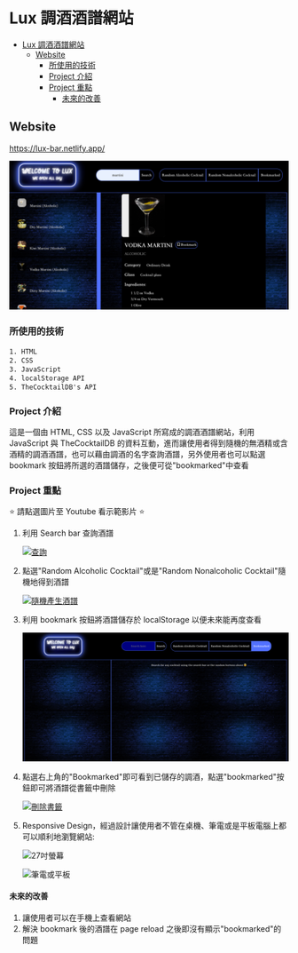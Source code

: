 # Lux 調酒酒譜網站

- [Lux 調酒酒譜網站](#lux-調酒酒譜網站)
  - [Website](#website)
    - [所使用的技術](#所使用的技術)
    - [Project 介紹](#project-介紹)
    - [Project 重點](#project-重點)
      - [未來的改善](#未來的改善)

## Website

<https://lux-bar.netlify.app/>

![Welcome Page](for_readme/lux_bar.png "Welcome Page")

### 所使用的技術

    1. HTML
    2. CSS
    3. JavaScript
    4. localStorage API
    5. TheCocktailDB's API

### Project 介紹

這是一個由 HTML, CSS 以及 JavaScript 所寫成的調酒酒譜網站，利用 JavaScript 與 TheCocktailDB 的資料互動，進而讓使用者得到隨機的無酒精或含酒精的調酒酒譜，也可以藉由調酒的名字查詢酒譜，另外使用者也可以點選 bookmark 按鈕將所選的酒譜儲存，之後便可從"bookmarked"中查看

### Project 重點

⭐️ 請點選圖片至 Youtube 看示範影片 ⭐️

1. 利用 Search bar 查詢酒譜

   [![查詢](for_readme/search.png)](https://youtu.be/EvPURmgBuig)

2. 點選"Random Alcoholic Cocktail"或是"Random Nonalcoholic Cocktail"隨機地得到酒譜

   [![隨機產生酒譜](for_readme/random.png)](https://youtu.be/Eikxb5TMrMk)

3. 利用 bookmark 按鈕將酒譜儲存於 localStorage 以便未來能再度查看

   [![加入書籤](for_readme/viewBookmarked.png)](https://youtu.be/LBb3ygprzUE)

4. 點選右上角的"Bookmarked"即可看到已儲存的調酒，點選"bookmarked"按鈕即可將酒譜從書籤中刪除

   [![刪除書籤](for_readme/delete.png)](https://youtu.be/viObWHmbQtk)

5. Responsive Design，經過設計讓使用者不管在桌機、筆電或是平板電腦上都可以順利地瀏覽網站:

   ![27吋螢幕](for_readme/27inchScreen.png "27吋螢幕")

   ![筆電或平板](for_readme/smallerScreen.png "筆電或平板")

#### 未來的改善

1. 讓使用者可以在手機上查看網站
2. 解決 bookmark 後的酒譜在 page reload 之後即沒有顯示"bookmarked"的問題
